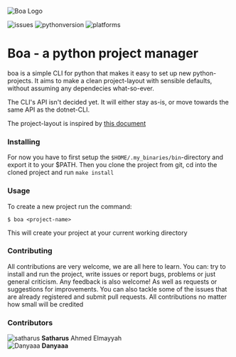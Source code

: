 ![Boa Logo](https://github.com/kentaasvang/python_create/img/boa.png)

![issues](https://img.shields.io/github/issues/kentaasvang/python_create) ![pythonversion](https://img.shields.io/badge/python-%3E%3D%203.8-blue) ![platforms](https://img.shields.io/badge/platform-macos-lightgrey)

# Boa - a python project manager
boa is a simple CLI for python that makes it easy to set up new python-projects. It aims to make a clean project-layout with sensible defaults, without assuming any dependecies what-so-ever. 

The CLI's API isn't decided yet. It will either stay as-is, or move towards the same API as the dotnet-CLI.

The project-layout is inspired by [this document](https://docs.python-guide.org/writing/structure/)


### Installing
For now you have to first setup the `$HOME/.my_binaries/bin`-directory and export it to your $PATH. Then you clone the project from git, cd into the cloned project and run `make install`


### Usage
To create a new project run the command:
```terminal
$ boa <project-name>
```
This will create your project at your current working directory


### Contributing
All contributions are very welcome, we are all here to learn. You can: try to install and run the project, write issues or report bugs, problems or just general criticism. Any feedback is also welcome! As well as requests or suggestions for improvements. You can also tackle some of the issues that are already registered and submit pull requests. All contributions no matter how small will be credited


### Contributors
![satharus](https://avatars1.githubusercontent.com/u/29730368?s=64&v=4) **Satharus** Ahmed Elmayyah  
![Danyaaa](https://avatars3.githubusercontent.com/u/36606798?s=64&v=4) **Danyaaa**

